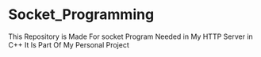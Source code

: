 # Socket_Programming
This Repository is Made For socket Program Needed in My HTTP Server in C++ It Is Part Of My Personal Project
